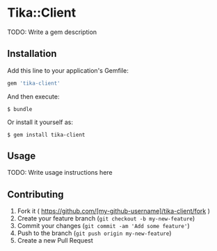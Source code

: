# Tika::Client

TODO: Write a gem description

## Installation

Add this line to your application's Gemfile:

```ruby
gem 'tika-client'
```

And then execute:

    $ bundle

Or install it yourself as:

    $ gem install tika-client

## Usage

TODO: Write usage instructions here

## Contributing

1. Fork it ( https://github.com/[my-github-username]/tika-client/fork )
2. Create your feature branch (`git checkout -b my-new-feature`)
3. Commit your changes (`git commit -am 'Add some feature'`)
4. Push to the branch (`git push origin my-new-feature`)
5. Create a new Pull Request
